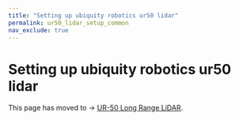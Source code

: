 ```yaml
---
title: "Setting up ubiquity robotics ur50 lidar"
permalink: ur50_lidar_setup_common
nav_exclude: true
---
```


# Setting up ubiquity robotics ur50 lidar

This page has moved to -> [UR-50 Long Range LiDAR](noetic_ur50_lidar).